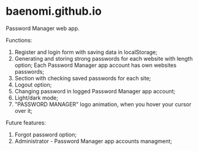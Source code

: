 # baenomi.github.io

Password Manager web app.

Functions:

1. Register and login form with saving data in localStorage;
2. Generating and storing strong passwords for each website with length option;
   Each Password Manager app account has own websites passwords;
4. Section with checking saved passwords for each site;
5. Logout option;
6. Changing password in logged Password Manager app account;
7. Light/dark mode;
8. "PASSWORD MANAGER" logo animation, when you hover your cursor over it;

Future features:

1. Forgot password option;
2. Administrator - Password Manager app accounts managment;
